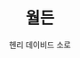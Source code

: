 ---
title: 월든 
author: 헨리 데이비드 소로
category: book
coverUrl: http://image.kyobobook.co.kr/images/book/medium/079/m9791188047079.jpg
---